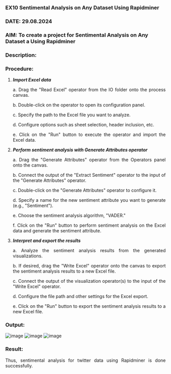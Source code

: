 ### EX10 Sentimental Analysis on Any Dataset Using Rapidminer
### DATE: 29.08.2024
### AIM: To create a project for Sentimental Analysis on Any Dataset a Using Rapidminer
### Description: 
<div align = "justify">

### Procedure:
1) ***Import Excel data***
    <p>a. Drag the "Read Excel" operator from the IO folder onto the process canvas.
    <p>b. Double-click on the operator to open its configuration panel.
    <p>c. Specify the path to the Excel file you want to analyze.
    <p>d. Configure options such as sheet selection, header inclusion, etc.
    <p>e. Click on the "Run" button to execute the operator and import the Excel data.
2) ***Perform sentiment analysis with Generate Attributes operator***
    <p>a. Drag the "Generate Attributes" operator from the Operators panel onto the canvas.
    <p>b. Connect the output of the "Extract Sentiment" operator to the input of the "Generate Attributes" operator.
    <p>c. Double-click on the "Generate Attributes" operator to configure it.
    <p>d. Specify a name for the new sentiment attribute you want to generate (e.g., "Sentiment").
    <p>e. Choose the sentiment analysis algorithm, "VADER."
    <p>f. Click on the "Run" button to perform sentiment analysis on the Excel data and generate the sentiment attribute.
3) ***Interpret and export the results***
    <p>a. Analyze the sentiment analysis results from the generated visualizations.
    <p>b. If desired, drag the "Write Excel" operator onto the canvas to export the sentiment analysis results to a new Excel file.
    <p>c. Connect the output of the visualization operator(s) to the input of the "Write Excel" operator.
    <p>d. Configure the file path and other settings for the Excel export.
    <p>e. Click on the "Run" button to export the sentiment analysis results to a new Excel file.

### Output:
![image](https://github.com/user-attachments/assets/40230b02-881b-4860-bf54-736709ed1987)
![image](https://github.com/user-attachments/assets/84ab9509-f678-42cd-994a-7d21054be122)
![image](https://github.com/user-attachments/assets/37228e74-ba37-4638-a4d9-bf89f79f943a)


### Result:
Thus, sentimental analysis for twitter data using Rapidminer is done successfully.

